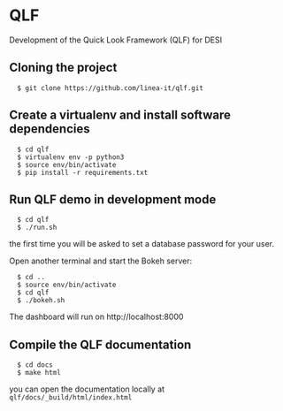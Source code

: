 # QLF

Development of the Quick Look Framework (QLF) for DESI

## Cloning the project

```
  $ git clone https://github.com/linea-it/qlf.git
```

## Create a virtualenv and install software dependencies
```
  $ cd qlf
  $ virtualenv env -p python3
  $ source env/bin/activate
  $ pip install -r requirements.txt
```

## Run QLF demo in development mode
```
  $ cd qlf
  $ ./run.sh
```

the first time you will be asked to set a database password for your user.

Open another terminal and start the Bokeh server:

```
  $ cd ..
  $ source env/bin/activate
  $ cd qlf
  $ ./bokeh.sh
```

The dashboard will run on http://localhost:8000


## Compile the QLF documentation
```
  $ cd docs
  $ make html
```

you can open the documentation locally at ```qlf/docs/_build/html/index.html```
